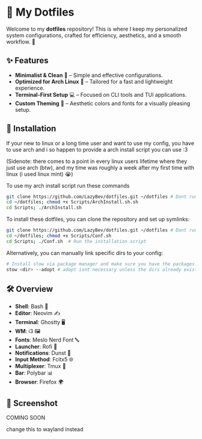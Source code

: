 # 🌿 My Dotfiles

Welcome to my **dotfiles** repository! This is where I keep my personalized system configurations, crafted for efficiency, aesthetics, and a smooth workflow. 🚀

## ✨ Features

- **Minimalist & Clean** 🧼 – Simple and effective configurations.
- **Optimized for Arch Linux** 🏴 – Tailored for a fast and lightweight experience.
- **Terminal-First Setup** 💻 – Focused on CLI tools and TUI applications.
- **Custom Theming** 🎨 – Aesthetic colors and fonts for a visually pleasing setup.


## 🚀 Installation

If your new to linux or a long time user and want to use my config, you have to use arch and i so happen to provide a arch install script you can use :3

(Sidenote: there comes to a point in every linux users lifetime where they just use arch (btw), and my time was roughly a week after my first time with linux (i used linux mint) 😭)

To use my arch install script run these commands

```sh
git clone https://github.com/LazyBev/dotfiles.git ~/dotfiles # Dont run this command if you already have my repo cloned
cd ~/dotfiles; chmod +x Scripts/ArchInstall.sh.sh
cd Scripts; ./ArchInstall.sh
```

To install these dotfiles, you can clone the repository and set up symlinks:

```sh
git clone https://github.com/LazyBev/dotfiles.git ~/dotfiles # Dont run this command if you already have my repo cloned
cd ~/dotfiles; chmod +x Scripts/Conf.sh
cd Scripts; ./Conf.sh  # Run the installation script
```

Alternatively, you can manually link specific dirs to your config:

```sh
# Install stow via package manager and make sure you have the packages my configs use
stow <dir> --adopt # adopt isnt necessary unless the dirs already exist
```

## 🛠 Overview

- **Shell**: Bash 🐚
- **Editor**: Neovim ✍️
- **Terminal**: Ghostty 🖥️
- **WM**: i3 🖼️
- **Fonts**: Meslo Nerd Font 🔤
- **Launcher**: Rofi 🚀
- **Notifications**: Dunst 🔔
- **Input Method**: Fcitx5 🌐
- **Multiplexer**: Tmux 🔄
- **Bar**: Polybar 📊
- **Browser**: Firefox 🌍

## 🎨 Screenshot
COMING SOON


change this to wayland instead
